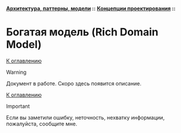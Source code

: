 **[Архитектура, паттерны, модели](../../README.md#patterns) ::** 
**[Концепции проектирования](../../README.md#patterns-concepts) ::**
# Богатая модель (Rich Domain Model)

<!--

-->

[К оглавлению](../../README.md#patterns-concepts)

> [!WARNING]
> Документ в работе. Скоро здесь появится описание.

[К оглавлению](../../README.md#patterns-concepts)

> [!IMPORTANT]
> Если вы заметили ошибку, неточность, нехватку информации, пожалуйста, сообщите мне.
